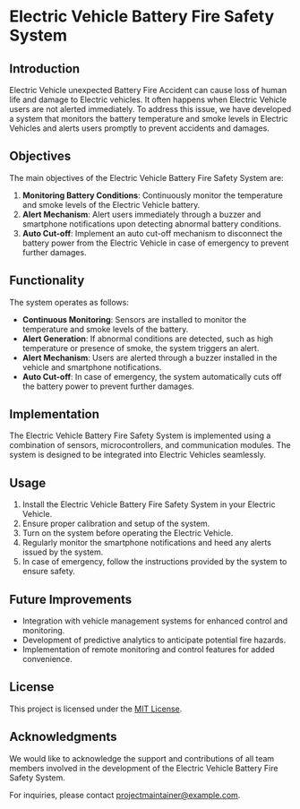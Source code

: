 # Electric Vehicle Battery Fire Safety System

## Introduction
Electric Vehicle unexpected Battery Fire Accident can cause loss of human life and damage to Electric vehicles. It often happens when Electric Vehicle users are not alerted immediately. To address this issue, we have developed a system that monitors the battery temperature and smoke levels in Electric Vehicles and alerts users promptly to prevent accidents and damages.

## Objectives
The main objectives of the Electric Vehicle Battery Fire Safety System are:
1. **Monitoring Battery Conditions**: Continuously monitor the temperature and smoke levels of the Electric Vehicle battery.
2. **Alert Mechanism**: Alert users immediately through a buzzer and smartphone notifications upon detecting abnormal battery conditions.
3. **Auto Cut-off**: Implement an auto cut-off mechanism to disconnect the battery power from the Electric Vehicle in case of emergency to prevent further damages.

## Functionality
The system operates as follows:
- **Continuous Monitoring**: Sensors are installed to monitor the temperature and smoke levels of the battery.
- **Alert Generation**: If abnormal conditions are detected, such as high temperature or presence of smoke, the system triggers an alert.
- **Alert Mechanism**: Users are alerted through a buzzer installed in the vehicle and smartphone notifications.
- **Auto Cut-off**: In case of emergency, the system automatically cuts off the battery power to prevent further damages.

## Implementation
The Electric Vehicle Battery Fire Safety System is implemented using a combination of sensors, microcontrollers, and communication modules. The system is designed to be integrated into Electric Vehicles seamlessly.

## Usage
1. Install the Electric Vehicle Battery Fire Safety System in your Electric Vehicle.
2. Ensure proper calibration and setup of the system.
3. Turn on the system before operating the Electric Vehicle.
4. Regularly monitor the smartphone notifications and heed any alerts issued by the system.
5. In case of emergency, follow the instructions provided by the system to ensure safety.

## Future Improvements
- Integration with vehicle management systems for enhanced control and monitoring.
- Development of predictive analytics to anticipate potential fire hazards.
- Implementation of remote monitoring and control features for added convenience.

## License
This project is licensed under the [MIT License](LICENSE).

## Acknowledgments
We would like to acknowledge the support and contributions of all team members involved in the development of the Electric Vehicle Battery Fire Safety System.

For inquiries, please contact [projectmaintainer@example.com](mailto:projectmaintainer@example.com).
